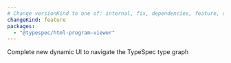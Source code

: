 ```yaml
---
# Change versionKind to one of: internal, fix, dependencies, feature, deprecation, breaking
changeKind: feature
packages:
  - "@typespec/html-program-viewer"
---
```


Complete new dynamic UI to navigate the TypeSpec type graph
